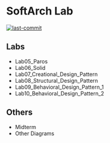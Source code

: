 # SoftArch Lab
[![last-commit](https://img.shields.io/github/last-commit/sirawit-suk/SoftArch-Lab?logo=github&logoColor=white)](https://github.com/sirawit-suk/SoftArch-Lab) 

## Labs
- Lab05_Paros
- Lab06_Solid
- Lab07_Creational_Design_Pattern
- Lab08_Structural_Design_Pattern
- Lab09_Behavioral_Design_Pattern_1
- Lab10_Behavioral_Design_Pattern_2

## Others
- Midterm
- Other Diagrams

